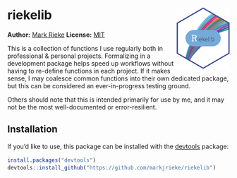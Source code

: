 
# riekelib <img src="man/figures/logo.png" align="right" width="120" />

**Author:** [Mark Rieke](https://www.thedatadiary.net/about/)
**License:**
[MIT](https://github.com/markjrieke/riekelib/blob/master/LICENSE.md)

This is a collection of functions I use regularly both in professional &
personal projects. Formalizing in a development package helps speed up
workflows without having to re-define functions in each project. If it
makes sense, I may coalesce common functions into their own dedicated
package, but this can be considered an ever-in-progress testing ground.

Others should note that this is intended primarily for use by me, and it
may not be the most well-documented or error-resilient.

## Installation

If you’d like to use, this package can be installed with the
[devtools](https://www.r-project.org/nosvn/pandoc/devtools.html)
package:

``` r
install.packages("devtools")
devtools::install_github("https://github.com/markjrieke/riekelib")
```
